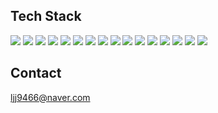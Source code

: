 ## Tech Stack
<img src="https://img.shields.io/badge/Python-3776AB?style=flat-square&logo=python&logoColor=white"/> <img src="https://img.shields.io/badge/ROS2-22314E?style=flat-square&logo=ros&logoColor=white"/> 
<img src="https://img.shields.io/badge/PyTorch-EE4C2C?style=flat-square&logo=pytorch&logoColor=white"/> 
<img src="https://img.shields.io/badge/TensorFlow-FF6F00?style=flat-square&logo=tensorflow&logoColor=white"/> 
<img src="https://img.shields.io/badge/Keras-D00000?style=flat-square&logo=keras&logoColor=white"/> 
<img src="https://img.shields.io/badge/OpenCV-5C3EE8?style=flat-square&logo=opencv&logoColor=white"/> 
<img src="https://img.shields.io/badge/PyQt-41CD52?style=flat-square&logo=qt&logoColor=white"/> 
<img src="https://img.shields.io/badge/MySQL-4479A1?style=flat-square&logo=mysql&logoColor=white"/> 
<img src="https://img.shields.io/badge/SQLite-003B57?style=flat-square&logo=sqlite&logoColor=white"/> 
<img src="https://img.shields.io/badge/Flask-000000?style=flat-square&logo=flask&logoColor=white"/> 
<img src="https://img.shields.io/badge/Git-F05032?style=flat-square&logo=git&logoColor=white"/> 
<img src="https://img.shields.io/badge/GitHub-181717?style=flat-square&logo=github&logoColor=white"/> 
<img src="https://img.shields.io/badge/Ubuntu-E95420?style=flat-square&logo=ubuntu&logoColor=white"/> 
<img src="https://img.shields.io/badge/Slack-4A154B?style=flat-square&logo=slack&logoColor=white"/> 
<img src="https://img.shields.io/badge/Notion-000000?style=flat-square&logo=notion&logoColor=white"/> 
<img src="https://img.shields.io/badge/Figma-F24E1E?style=flat-square&logo=notion&logoColor=white"/> 


## Contact  
ljj9466@naver.com

  
      
     
  
